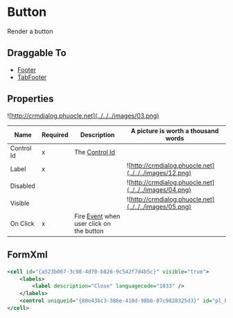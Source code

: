 # Button

Render a button

## Draggable To

- [Footer](../../Footer)
- [TabFooter](../../TabFooter)

## Properties

![http://crmdialog.phuocle.net](../../../images/03.png)

|Name|Required|Description|A picture is worth a thousand words
|-|-|-|-|
|Control Id|x|The [Control Id](../../../others/ControlId)
|Label|x||![http://crmdialog.phuocle.net](../../../images/12.png)
|Disabled|||![http://crmdialog.phuocle.net](../../../images/04.png)
|Visible|||![http://crmdialog.phuocle.net](../../../images/05.png)
|On Click|x|Fire [Event](../../MetaData/Event) when user click on the button

## FormXml

```xml
<cell id="{a523b067-3c98-4d70-b826-9c542f7d4b5c}" visible="true">
    <labels>
        <label description="Close" languagecode="1033" />
    </labels>
    <control uniqueid="{88e43bc3-386e-410d-98bb-07c9828325d3}" id="pl_button_close" classid="{00AD73DA-BD4D-49C6-88A8-2F4F4CAD4A20}" disabled="false" isunbound="true" />
</cell>
```
